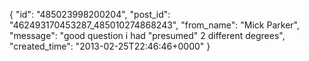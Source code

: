  {
   "id": "485023998200204",
   "post_id": "462493170453287_485010274868243",
   "from_name": "Mick Parker",
   "message": "good question i had \"presumed\" 2 different degrees",
   "created_time": "2013-02-25T22:46:46+0000"
 }
